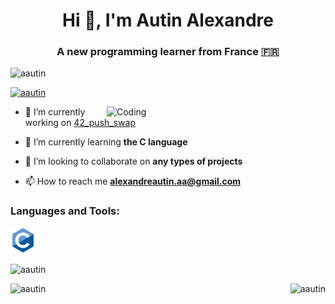 <h1 align="center">Hi 👋, I'm Autin Alexandre</h1>
<h3 align="center">A new programming learner from France 🇫🇷</h3>

<p align="left"> <img src="https://komarev.com/ghpvc/?username=aautin&label=Profile%20views&color=0e75b6&style=flat" alt="aautin" /> </p>
<p align="left"> <a href="https://github.com/ryo-ma/github-profile-trophy"><img src="https://github-profile-trophy.vercel.app/?username=aautin" alt="aautin" /></a> </p>
<img align="right" alt="Coding" width="350" src="https://media.tenor.com/pZxJ1m0eg8kAAAAC/doge-type.gif">

- 🔭 I’m currently working on [42_push_swap](https://github.com/aautin/42_push_swap)

- 🌱 I’m currently learning **the C language**

- 👯 I’m looking to collaborate on **any types of projects**

- 📫 How to reach me **alexandreautin.aa@gmail.com**

<h3 align="left">Languages and Tools:</h3>
<p align="left"> <a href="https://www.cprogramming.com/" target="_blank" rel="noreferrer"> <img src="https://raw.githubusercontent.com/devicons/devicon/master/icons/c/c-original.svg" alt="c" width="40" height="40"/> </a> </p>

<p><img align="center" src="https://github-readme-streak-stats.herokuapp.com/?user=aautin&" alt="aautin" /></p>

<p><img align="left" src="https://github-readme-stats.vercel.app/api/top-langs?username=aautin&show_icons=true&locale=en&layout=compact" alt="aautin" /></p>

<p>&nbsp;<img align="right" src="https://github-readme-stats.vercel.app/api?username=aautin&show_icons=true&locale=en" alt="aautin" /></p>
